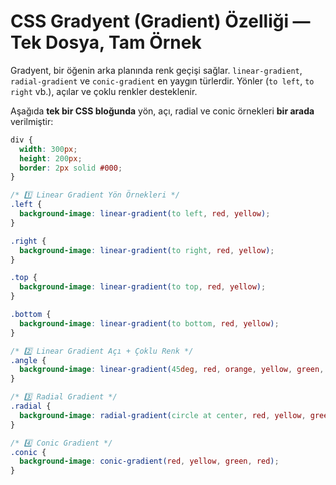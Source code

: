 # CSS Gradyent (Gradient) Özelliği — Tek Dosya, Tam Örnek

Gradyent, bir öğenin arka planında renk geçişi sağlar. `linear-gradient`, `radial-gradient` ve `conic-gradient` en yaygın türlerdir. Yönler (`to left`, `to right` vb.), açılar ve çoklu renkler desteklenir.

Aşağıda **tek bir CSS bloğunda** yön, açı, radial ve conic örnekleri **bir arada** verilmiştir:

```css
div {
  width: 300px;
  height: 200px;
  border: 2px solid #000;
}

/* 1️⃣ Linear Gradient Yön Örnekleri */
.left {
  background-image: linear-gradient(to left, red, yellow);
}

.right {
  background-image: linear-gradient(to right, red, yellow);
}

.top {
  background-image: linear-gradient(to top, red, yellow);
}

.bottom {
  background-image: linear-gradient(to bottom, red, yellow);
}

/* 2️⃣ Linear Gradient Açı + Çoklu Renk */
.angle {
  background-image: linear-gradient(45deg, red, orange, yellow, green, blue);
}

/* 3️⃣ Radial Gradient */
.radial {
  background-image: radial-gradient(circle at center, red, yellow, green);
}

/* 4️⃣ Conic Gradient */
.conic {
  background-image: conic-gradient(red, yellow, green, red);
}
